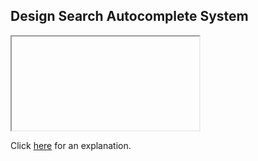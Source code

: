 ##  Design Search Autocomplete System 

<iframe></iframe>

Click [here](Explanation.md) for an explanation.

